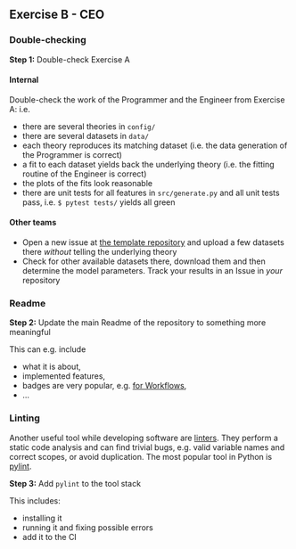 ## Exercise B - CEO

### Double-checking

**Step 1:** Double-check Exercise A

#### Internal

Double-check the work of the Programmer and the Engineer from Exercise A: i.e.
- there are several theories in `config/`
- there are several datasets in `data/`
- each theory reproduces its matching dataset (i.e. the data generation of the Programmer is correct)
- a fit to each dataset yields back the underlying theory (i.e. the fitting routine of the Engineer is correct)
- the plots of the fits look reasonable
- there are unit tests for all features in `src/generate.py` and all unit tests pass, i.e. `$ pytest tests/` yields all green

#### Other teams

- Open a new issue at [the template repository](https://github.com/felixhekhorn/topi-git-template/issues) and upload
  a few datasets there _without_ telling the underlying theory
- Check for other available datasets there, download them and then determine the model parameters.
  Track your results in an Issue in _your_ repository

### Readme

**Step 2:** Update the main Readme of the repository to something more meaningful

This can e.g. include
- what it is about,
- implemented features,
- badges are very popular, e.g. [for Workflows](https://docs.github.com/en/actions/monitoring-and-troubleshooting-workflows/monitoring-workflows/adding-a-workflow-status-badge),
- ...

### Linting

Another useful tool while developing software are [linters](https://en.wikipedia.org/wiki/Lint_(software)).
They perform a static code analysis and can find trivial bugs, e.g. valid variable names and correct scopes,
or avoid duplication. The most popular tool in Python is [pylint](https://www.pylint.org/).

**Step 3:** Add `pylint` to the tool stack

This includes:
- installing it
- running it and fixing possible errors
- add it to the CI
